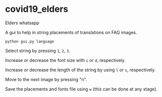 # covid19_elders
Elders whatsapp

A gui to help in string placements of translations on FAQ images.

```
python gui.py language
```

Select string by pressing `1`, `2`, `3`.

Increase or decrease the font size with `i` or `d`, respectively.

Increase or decrease the length of the string by using `l` or `s`, respectively.

Move to the next image by pressing "n".

Save the placements and fonts file using `w` (this can be done at any stage).
